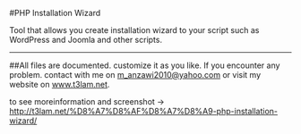 #PHP Installation Wizard 

Tool that allows you create installation wizard to your  script such as WordPress and Joomla and other scripts.

---
##All files are documented.
customize it as you like.
If you encounter any problem. contact with me on m_anzawi2010@yahoo.com
or visit my website on www.t3lam.net.

to see moreinformation and screenshot -> http://t3lam.net/%D8%A7%D8%AF%D8%A7%D8%A9-php-installation-wizard/
